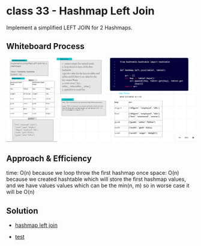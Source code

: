 # class 33 - Hashmap Left Join

Implement a simplified LEFT JOIN for 2 Hashmaps.

##  Whiteboard Process

![Alt text](le.png)

## Approach & Efficiency
time: O(n) because we loop throw the first hashmap once space: O(n) because we created hashtable which will store the first hashmap values, and we have values values which can be the min(n, m) so in worse case it will be O(n)

## Solution


- <a href="#hashmap_left_join">hashmap left join</a>

- <a href="#test_hashmap_left_join">test</a>
